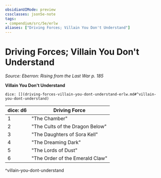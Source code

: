 ```yaml
---
obsidianUIMode: preview
cssclasses: json5e-note
tags:
- compendium/src/5e/erlw
aliases: ["Driving Forces; Villain You Don't Understand"]
---
```

# Driving Forces; Villain You Don't Understand
*Source: Eberron: Rising from the Last War p. 185* 

**Villain You Don't Understand**

`dice: [](driving-forces-villain-you-dont-understand-erlw.md#^villain-you-dont-understand)`

| dice: d6 | Driving Force |
|----------|---------------|
| 1 | "The Chamber" |
| 2 | "The Cults of the Dragon Below" |
| 3 | "The Daughters of Sora Kell" |
| 4 | "The Dreaming Dark" |
| 5 | "The Lords of Dust" |
| 6 | "The Order of the Emerald Claw" |
^villain-you-dont-understand